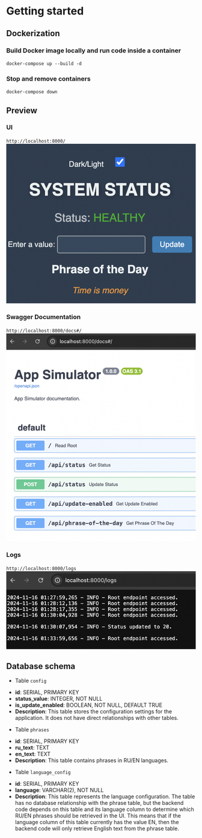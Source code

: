 # Getting started

## Dockerization

### Build Docker image locally and run code inside a container
```
docker-compose up --build -d    
```

### Stop and remove containers
```
docker-compose down
```


## Preview

### UI
`http://localhost:8000/`
![alt text](files/app.png)

### Swagger Documentation
`http://localhost:8000/docs#/`
![alt text](files/swagger.png)

### Logs
`http://localhost:8000/logs`
![alt text](files/logs.png)

## Database schema

* Table `config`
- **id**: SERIAL, PRIMARY KEY
- **status_value**: INTEGER, NOT NULL
- **is_update_enabled**: BOOLEAN, NOT NULL, DEFAULT TRUE
- **Description**: This table stores the configuration settings for the application. It does not have direct relationships with other tables.

* Table `phrases`
- **id**: SERIAL, PRIMARY KEY
- **ru_text**: TEXT
- **en_text**: TEXT
- **Description**: This table contains phrases in RU/EN languages. 

* Table `language_config`
- **id**: SERIAL, PRIMARY KEY
- **language**: VARCHAR(2), NOT NULL
- **Description**: This table represents the language configuration. The table has no database relationship with the phrase table, but the backend code depends on this table and its language column to determine which RU/EN phrases should be retrieved in the UI. This means that if the language column of this table currently has the value EN, then the backend code will only retrieve English text from the phrase table.